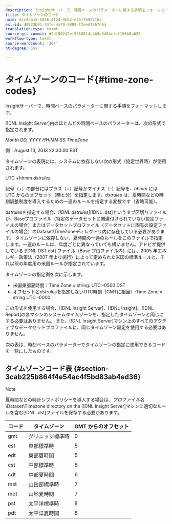 ```yaml
---
description: Insightサーバーで、時間ベースのパラメーターに関する手順をフォーマットします。
title: タイムゾーンのコード
uuid: dcc8aa15-5846-4f24-8b82-e25ff89871ba
exl-id: d8923b01-24fe-4a70-9800-f2eedf567c6a
translation-type: tm+mt
source-git-commit: d9df90242ef96188f4e4b5e6d04cfef196b0a628
workflow-type: tm+mt
source-wordcount: '364'
ht-degree: 55%

---
```


# タイムゾーンのコード{#time-zone-codes}

Insightサーバーで、時間ベースのパラメーターに関する手順をフォーマットします。

[!DNL Insight Server]内のほとんどの時間ベースのパラメーターは、次の形式で指定されます。

*Month DD, YYYY HH:MM:SS TimeZone*

例：August 13, 2013 22:30:00 EST

タイムゾーンの表現には、システムに依存しない次の形式（協定世界時）が使用されます。

UTC +hhmm *dstrules*

記号（+）の部分にはプラス（+）記号かマイナス（-）記号を、*hhmm* には UTC からのオフセット（時と分）を指定します。*dstrules* は、夏時間などの時刻調整制度を導入するための一連のルールを指定する変数です（省略可能）。

*dstrules*&#x200B;を指定する場合、*[!DNL dstrules]*[!DNL .dst]というタブ区切りファイルが、Baseプロファイル（特定のデータセットに関連付けられていない設定ファイルの場合）またはデータセットプロファイル（データセットに固有の設定ファイルの場合）のDataset\TimeZoneディレクトリ内に存在している必要があります。 タイムゾーンに依存しない、夏時間の一連のルールをこのファイルで指定します。一連のルールは、年度ごとに異なっていても構いません。アドビが提供している [!DNL DST.dst] ファイル（Base プロファイル内）には、2005 年エネルギー政策法（2007 年より施行）によって定められた米国の標準ルールと、それ以前の年度用の米国ルールが指定されています。

タイムゾーンの指定例を次に示します。

* 米国東部夏時間：Time Zone = string: UTC -0500 DST
* オフセットと&#x200B;*dstrules*&#x200B;を指定しないUTC時刻（GMTに相当）:Time Zone = string:UTC -0000

この形式を使用する場合、[!DNL Insight Server]、[!DNL Insight]、[!DNL Report]の各マシンのシステムタイムゾーンを、指定したタイムゾーンと同じにする必要はありません。 また、[!DNL Insight Server]マシン上のすべてのアクティブなデータセットプロファイルに、同じタイムゾーン設定を使用する必要はありません。

次の表は、時刻ベースのパラメーターでタイムゾーンの指定に使用できるコードを一覧にしたものです。

## タイムゾーンコード表 {#section-3cab225b864f4e54ac4f5bd83ab4ed36}

>[!NOTE]
>
>夏時間などの時計シフトポリシーを導入する場合は、*プロファイル名*\Dataset\Timezone directory on the [!DNL Insight Server]マシンに適切なルールを含む[!DNL .dst]ファイルを保存する必要があります。

| コード | タイムゾーン | GMT からのオフセット |
|---|---|---|
| gmt | グリニッジ標準時 | 0 |
| est | 東部標準時 | 5 |
| edt | 東部夏時間 | 5 |
| cst | 中部標準時 | 6 |
| cdt | 中部夏時間 | 6 |
| mst | 山岳部標準時 | 7 |
| mdt | 山地夏時間 | 7 |
| pst | 太平洋標準時 | 8 |
| pdt | 太平洋夏時間 | 8 |
